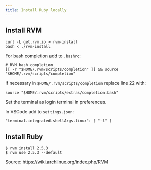 ```yaml
---
title: Install Ruby locally
---
```

## Install RVM

```
curl -L get.rvm.io > rvm-install
bash < ./rvm-install
```

For bash completion add to `.bashrc`:

```
# RVM bash completion
[[ -r "$HOME/.rvm/scripts/completion" ]] && source "$HOME/.rvm/scripts/completion"
```

If necessary in `$HOME/.rvm/scripts/completion` replace line 22 with:

```
source "$HOME/.rvm/scripts/extras/completion.bash"
```

Set the terminal as login terminal in preferences.

In VSCode add to `settings.json`:

```
"terminal.integrated.shellArgs.linux": [ "-l" ]
```

## Install Ruby

```
$ rvm install 2.5.3
$ rvm use 2.5.3 --default
```

Source: <https://wiki.archlinux.org/index.php/RVM>

